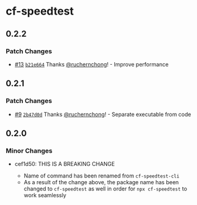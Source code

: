 # cf-speedtest

## 0.2.2

### Patch Changes

- [#13](https://github.com/ruchernchong/cf-speedtest/pull/13) [`b21e664`](https://github.com/ruchernchong/cf-speedtest/commit/b21e664a094557ecb071ef29f8d184443518d485) Thanks [@ruchernchong](https://github.com/ruchernchong)! - Improve performance

## 0.2.1

### Patch Changes

- [#9](https://github.com/ruchernchong/cf-speedtest/pull/9) [`2b47d0d`](https://github.com/ruchernchong/cf-speedtest/commit/2b47d0d71bb350d38f05c7c9b0fdfba7c2a7f374) Thanks [@ruchernchong](https://github.com/ruchernchong)! - Separate executable from code

## 0.2.0

### Minor Changes

- cef1d50: THIS IS A BREAKING CHANGE

  - Name of command has been renamed from `cf-speedtest-cli`
  - As a result of the change above, the package name has been changed to `cf-speedtest` as well in order for `npx cf-speedtest` to work seamlessly
